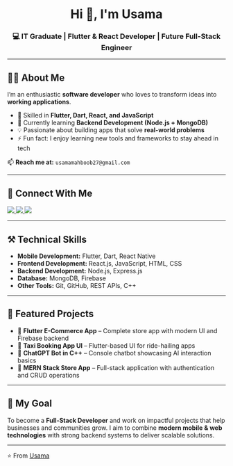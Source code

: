 <!-- Profile Header -->
<h1 align="center">Hi 👋, I'm Usama</h1>
<h3 align="center">💻 IT Graduate | Flutter & React Developer | Future Full-Stack Engineer</h3>

---

## 👨‍💻 About Me
I’m an enthusiastic **software developer** who loves to transform ideas into **working applications**.  
- 🚀 Skilled in **Flutter, Dart, React, and JavaScript**  
- 🌱 Currently learning **Backend Development (Node.js + MongoDB)**  
- 💡 Passionate about building apps that solve **real-world problems**  
- ⚡ Fun fact: I enjoy learning new tools and frameworks to stay ahead in tech  

📫 **Reach me at:** `usamamahboob27@gmail.com`

---

## 🔗 Connect With Me
<p align="left">
  <a href="https://linkedin.com/in/yourprofile">
    <img src="https://img.shields.io/badge/LinkedIn-blue?style=flat&logo=linkedin"/>
  </a>
  <a href="https://github.com/usama23c">
    <img src="https://img.shields.io/badge/GitHub-black?style=flat&logo=github"/>
  </a>
  <a href="https://instagram.com/yourusername">
    <img src="https://img.shields.io/badge/Instagram-E4405F?style=flat&logo=instagram&logoColor=white"/>
  </a>
</p>

---

## ⚒️ Technical Skills
- **Mobile Development:** Flutter, Dart, React Native  
- **Frontend Development:** React.js, JavaScript, HTML, CSS  
- **Backend Development:** Node.js, Express.js  
- **Database:** MongoDB, Firebase  
- **Other Tools:** Git, GitHub, REST APIs, C++  

---

## 🚀 Featured Projects
- 📱 **Flutter E-Commerce App** – Complete store app with modern UI and Firebase backend  
- 🚕 **Taxi Booking App UI** – Flutter-based UI for ride-hailing apps  
- 🤖 **ChatGPT Bot in C++** – Console chatbot showcasing AI interaction basics  
- 🛒 **MERN Stack Store App** – Full-stack application with authentication and CRUD operations  

---

## 🎯 My Goal
To become a **Full-Stack Developer** and work on impactful projects that help businesses and communities grow. I aim to combine **modern mobile & web technologies** with strong backend systems to deliver scalable solutions.  

---

⭐️ From [Usama](https://github.com/usama23c)
